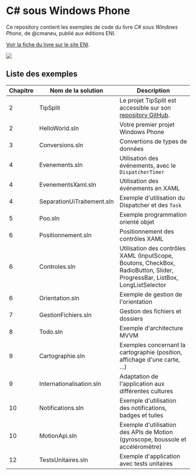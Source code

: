 C# sous Windows Phone
====================

Ce repository contient les exemples de code du livre *C# sous Windows Phone*, de @cmaneu, publié aux éditions ENI.

[Voir la fiche du livre sur le site ENI][lien-eni].

![](https://cloud.githubusercontent.com/assets/790974/4734946/3149f278-59da-11e4-9444-0c800d939157.png)

## Liste des exemples

Chapitre  |  Nom de la solution         |  Description
----------|-----------------------------|--------------------------------------------------------------------------
2         | TipSplit                    | Le projet TipSplit est accessible sur son [repository GitHub][tipsplit].
2         | HelloWorld.sln              | Votre premier projet Windows Phone
3         | Conversions.sln             | Convertions de types de données
4         | Evenements.sln              | Utilisation des événements, avec le `DispatcherTimer`
4         | EvenementsXaml.sln          | Utilisation des événements en XAML 
4         | SeparationUiTraitement.sln  | Exemple d'utilisation du Dispatcher et des `Task`
5         | Poo.sln                     | Exemple programmation orienté objet
6         | Positionnement.sln          | Positionnement des contrôles XAML
6         | Controles.sln               | Utilisation des contrôles XAML (InputScope, Boutons, CheckBox, RadioButton, Slider, ProgressBar, ListBox, LongListSelector
6         | Orientation.sln             | Exemple de gestion de l'orientation
7         | GestionFichiers.sln         | Gestion des fichiers et dossiers
8         | Todo.sln                    | Exemple d'architecture MVVM
9         | Cartographie.sln            | Exemples concernant la cartographie (position, affichage d'une carte, ...)
9         | Internationalisation.sln    | Adaptation de l'application aux différentes cultures
10        | Notifications.sln           | Exemple d'utilisation des notifications, badges et tuiles
10        | MotionApi.sln               | Exemple d'utilisation des APIs de Motion (gyroscope, boussole et accéléromètre)
12        | TestsUnitaires.sln          | Exemple d'application avec tests unitaires

[lien-eni]: http://www.editions-eni.fr/livres/c-sous-windows-phone-developpez-et-publiez-vos-applications-sur-le-store/.481f975c2e1c0a806ab879d47af19f77.html
[tipsplit]: https://github.com/cmaneu/tipsplit
